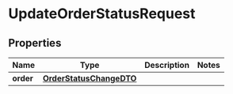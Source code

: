

# UpdateOrderStatusRequest


## Properties

| Name | Type | Description | Notes |
|------------ | ------------- | ------------- | -------------|
|**order** | [**OrderStatusChangeDTO**](OrderStatusChangeDTO.md) |  |  |



